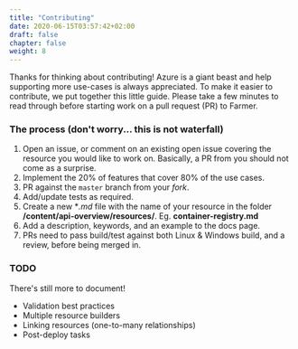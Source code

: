 ```yaml
---
title: "Contributing"
date: 2020-06-15T03:57:42+02:00
draft: false
chapter: false
weight: 8
---
```


Thanks for thinking about contributing! Azure is a giant beast and help supporting more use-cases is always appreciated. To make it easier to contribute, we put together this little guide. Please take a few minutes to read through before starting work on a pull request (PR) to Farmer.

### The process (don't worry... this is not waterfall)
1. Open an issue, or comment on an existing open issue covering the resource you would like to work on. Basically, a PR from you should not come as a surprise.
1. Implement the 20% of features that cover 80% of the use cases.
1. PR against the `master` branch from your *fork*.
1. Add/update tests as required.
1. Create a new **.md* file with the name of your resource in the folder **/content/api-overview/resources/**. Eg. **container-registry.md**
1. Add a description, keywords, and an example to the docs page.
1. PRs need to pass build/test against both Linux & Windows build, and a review, before being merged in.

### TODO
There's still more to document!

* Validation best practices
* Multiple resource builders
* Linking resources (one-to-many relationships)
* Post-deploy tasks